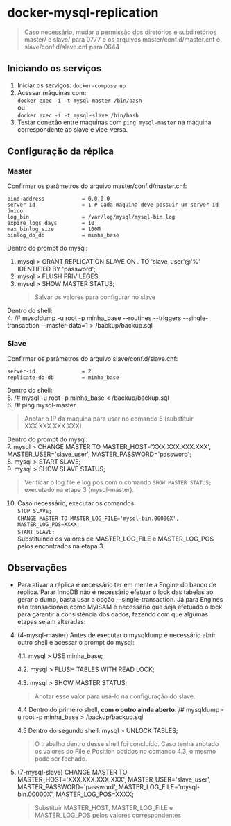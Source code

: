 
  
# docker-mysql-replication    
    
> Caso necessário, mudar a permissão dos diretórios e subdiretórios master/ e slave/ para 0777 e os arquivos master/conf.d/master.cnf e slave/conf.d/slave.cnf para 0644    
 ## Iniciando os serviços    
1. Iniciar os serviços: `docker-compose up` 
2. Acessar máquinas com:   
   `docker exec -i -t mysql-master /bin/bash`   
 ou   
   `docker exec -i -t mysql-slave /bin/bash` 
3. Testar conexão entre máquinas com `ping mysql-master` na máquina correspondente ao slave e vice-versa.     
    
## Configuração da réplica    
### Master    
Confirmar os parâmetros do arquivo master/conf.d/master.cnf:    
``` 
bind-address            = 0.0.0.0 
server-id               = 1 # Cada máquina deve possuir um server-id único 
log_bin                 = /var/log/mysql/mysql-bin.log 
expire_logs_days        = 10 
max_binlog_size         = 100M 
binlog_do_db            = minha_base 
```    
Dentro do prompt do mysql:    
1. mysql > GRANT REPLICATION SLAVE ON *.* TO 'slave_user'@'%' IDENTIFIED BY 'password';     
2. mysql > FLUSH PRIVILEGES;    
3. mysql > SHOW MASTER STATUS;    
   > Salvar os valores para configurar no slave   

Dentro do shell:  
4. /# mysqldump -u root -p minha_base --routines --triggers --single-transaction --master-data=1 > /backup/backup.sql    
    
### Slave    
Confirmar os parâmetros do arquivo slave/conf.d/slave.cnf:    
``` 
server-id               = 2 
replicate-do-db         = minha_base 
``` 
Dentro do shell:  
5. /# mysql -u root -p minha_base < /backup/backup.sql    
6. /# ping mysql-master     
   > Anotar o IP da máquina para usar no comando 5 (substituir XXX.XXX.XXX.XXX)    
   
 Dentro do prompt do mysql:  
7. mysql >  CHANGE MASTER TO MASTER_HOST='XXX.XXX.XXX.XXX', MASTER_USER='slave_user',   MASTER_PASSWORD='password';  
8. mysql > START SLAVE;  
9. mysql > SHOW SLAVE STATUS;    
   > Verificar o log file e log pos com o comando `SHOW MASTER STATUS;` executado na etapa 3 (mysql-master).  
  
10. Caso necessário, executar os comandos   
    `STOP SLAVE;`  
    `CHANGE MASTER TO MASTER_LOG_FILE='mysql-bin.00000X', MASTER_LOG_POS=XXXX;`     
    `START SLAVE;`  
    Substituindo os valores de MASTER_LOG_FILE e MASTER_LOG_POS pelos encontrados na etapa 3.  
     
## Observações  
- Para ativar a réplica é necessário ter em mente a Engine do banco de réplica. Parar InnoDB não é necessário efetuar o lock das tabelas ao gerar o dump, basta usar a opção --single-transaction. Já para Engines não transacionais como MyISAM é necessário que seja efetuado o lock para garantir a consistência dos dados, fazendo com que algumas etapas sejam alteradas:

4. (4-mysql-master) Antes de executar o mysqldump é necessário abrir outro shell e acessar o prompt do mysql:

      4.1. mysql > USE minha_base;
      
      4.2. mysql > FLUSH TABLES WITH READ LOCK;
      
      4.3. mysql > SHOW MASTER STATUS;  
      > Anotar esse valor para usá-lo na configuração do slave.
      
      4.4 Dentro do primeiro shell, **com o outro ainda aberto**: /# mysqldump -u root -p minha_base > /backup/backup.sql
      
      4.5 Dentro do segundo shell: mysql > UNLOCK TABLES; 
      > O trabalho dentro desse shell foi concluído. Caso tenha anotado os valores do File e Position obtidos no comando 4.3, o mesmo pode ser fechado.
      

7. (7-mysql-slave) CHANGE MASTER TO MASTER_HOST='XXX.XXX.XXX.XXX', MASTER_USER='slave_user',   MASTER_PASSWORD='password', MASTER_LOG_FILE='mysql-bin.00000X', MASTER_LOG_POS=XXXX;
   > Substituir MASTER_HOST, MASTER_LOG_FILE e MASTER_LOG_POS pelos valores correspondentes